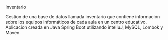Inventario

Gestion de una base de datos llamada inventario que contiene información sobre los equipos informáticos de cada aula en un centro educativo. Aplicacion creada en Java Spring Boot utilizando intelluJ, MySQL, Lombok y Maven.
